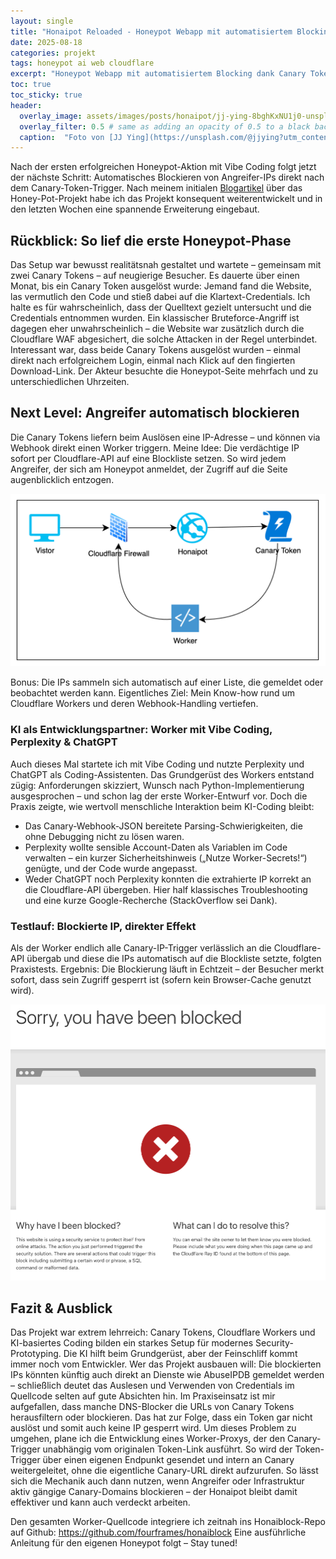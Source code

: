 ```yaml
---
layout: single
title: "Honaipot Reloaded - Honeypot Webapp mit automatisiertem Blocking"
date: 2025-08-18
categories: projekt
tags: honeypot ai web cloudflare
excerpt: "Honeypot Webapp mit automatisiertem Blocking dank Canary Token und Cloudflare Workers"
toc: true
toc_sticky: true
header:
  overlay_image: assets/images/posts/honaipot/jj-ying-8bghKxNU1j0-unsplash.jpg
  overlay_filter: 0.5 # same as adding an opacity of 0.5 to a black background
  caption:  "Foto von [JJ Ying](https://unsplash.com/@jjying?utm_content=creditCopyText&utm_medium=referral&utm_source=unsplash) auf [Unsplash](https://unsplash.com/photos/purple-and-blue-light-digital-wallpaper-8bghKxNU1j0?utm_content=creditCopyText&utm_medium=referral&utm_source=unsplash)"
---
```


Nach der ersten erfolgreichen Honeypot-Aktion mit Vibe Coding folgt jetzt der nächste Schritt: Automatisches Blockieren von Angreifer-IPs direkt nach dem Canary-Token-Trigger. Nach meinem initialen [Blogartikel](/projekt/honaipot/) über das Honey-Pot-Projekt habe ich das Projekt konsequent weiterentwickelt und in den letzten Wochen eine spannende Erweiterung eingebaut.

## Rückblick: So lief die erste Honeypot-Phase

Das Setup war bewusst realitätsnah gestaltet und wartete – gemeinsam mit zwei Canary Tokens – auf neugierige Besucher. Es dauerte über einen Monat, bis ein Canary Token ausgelöst wurde: Jemand fand die Website, las vermutlich den Code und stieß dabei auf die Klartext-Credentials. Ich halte es für wahrscheinlich, dass der Quelltext gezielt untersucht und die Credentials entnommen wurden. Ein klassischer Bruteforce-Angriff ist dagegen eher unwahrscheinlich – die Website war zusätzlich durch die Cloudflare WAF abgesichert, die solche Attacken in der Regel unterbindet. Interessant war, dass beide Canary Tokens ausgelöst wurden – einmal direkt nach erfolgreichem Login, einmal nach Klick auf den fingierten Download-Link. Der Akteur besuchte die Honeypot-Seite mehrfach und zu unterschiedlichen Uhrzeiten.

## Next Level: Angreifer automatisch blockieren

Die Canary Tokens liefern beim Auslösen eine IP-Adresse – und können via Webhook direkt einen Worker triggern. Meine Idee: Die verdächtige IP sofort per Cloudflare-API auf eine Blockliste setzen. So wird jedem Angreifer, der sich am Honeypot anmeldet, der Zugriff auf die Seite augenblicklich entzogen.

[![Schema der automatisierten Blockierung](/assets/images/posts/honaipot/auto_block.png)](/assets/images/posts/honaipot/auto_block.png)

Bonus: Die IPs sammeln sich automatisch auf einer Liste, die gemeldet oder beobachtet werden kann. Eigentliches Ziel: Mein Know-how rund um Cloudflare Workers und deren Webhook-Handling vertiefen.

### KI als Entwicklungspartner: Worker mit Vibe Coding, Perplexity & ChatGPT

Auch dieses Mal startete ich mit Vibe Coding und nutzte Perplexity und ChatGPT als Coding-Assistenten. Das Grundgerüst des Workers entstand zügig: Anforderungen skizziert, Wunsch nach Python-Implementierung ausgesprochen – und schon lag der erste Worker-Entwurf vor. Doch die Praxis zeigte, wie wertvoll menschliche Interaktion beim KI-Coding bleibt:

- Das Canary-Webhook-JSON bereitete Parsing-Schwierigkeiten, die ohne Debugging nicht zu lösen waren.
- Perplexity wollte sensible Account-Daten als Variablen im Code verwalten – ein kurzer Sicherheitshinweis („Nutze Worker-Secrets!“) genügte, und der Code wurde angepasst.
- Weder ChatGPT noch Perplexity konnten die extrahierte IP korrekt an die Cloudflare-API übergeben. Hier half klassisches Troubleshooting und eine kurze Google-Recherche (StackOverflow sei Dank).

### Testlauf: Blockierte IP, direkter Effekt

Als der Worker endlich alle Canary-IP-Trigger verlässlich an die Cloudflare-API übergab und diese die IPs automatisch auf die Blockliste setzte, folgten Praxistests. Ergebnis: Die Blockierung läuft in Echtzeit – der Besucher merkt sofort, dass sein Zugriff gesperrt ist (sofern kein Browser-Cache genutzt wird).

[![Schema der automatisierten Blockierung](/assets/images/posts/honaipot/blocked.png)](/assets/images/posts/honaipot/blocked.png)

## Fazit & Ausblick

Das Projekt war extrem lehrreich: Canary Tokens, Cloudflare Workers und KI-basiertes Coding bilden ein starkes Setup für modernes Security-Prototyping. Die KI hilft beim Grundgerüst, aber der Feinschliff kommt immer noch vom Entwickler. Wer das Projekt ausbauen will: Die blockierten IPs könnten künftig auch direkt an Dienste wie AbuseIPDB gemeldet werden – schließlich deutet das Auslesen und Verwenden von Credentials im Quellcode selten auf gute Absichten hin.
Im Praxiseinsatz ist mir aufgefallen, dass manche DNS-Blocker die URLs von Canary Tokens herausfiltern oder blockieren. Das hat zur Folge, dass ein Token gar nicht auslöst und somit auch keine IP gesperrt wird. Um dieses Problem zu umgehen, plane ich die Entwicklung eines Worker-Proxys, der den Canary-Trigger unabhängig vom originalen Token-Link ausführt. So wird der Token-Trigger über einen eigenen Endpunkt gesendet und intern an Canary weitergeleitet, ohne die eigentliche Canary-URL direkt aufzurufen. So lässt sich die Mechanik auch dann nutzen, wenn Angreifer oder Infrastruktur aktiv gängige Canary-Domains blockieren – der Honaipot bleibt damit effektiver und kann auch verdeckt arbeiten.

Den gesamten Worker-Quellcode integriere ich zeitnah ins Honaiblock-Repo auf Github:  <https://github.com/fourframes/honaiblock>
Eine ausführliche Anleitung für den eigenen Honeypot folgt – Stay tuned!
